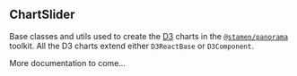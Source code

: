## ChartSlider

Base classes and utils used to create the [D3](http://d3js.org/) charts in the [`@stamen/panorama`](https://www.npmjs.com/package/@stamen/panorama) toolkit. All the D3 charts extend either `D3ReactBase` or `D3Component`.

More documentation to come...

